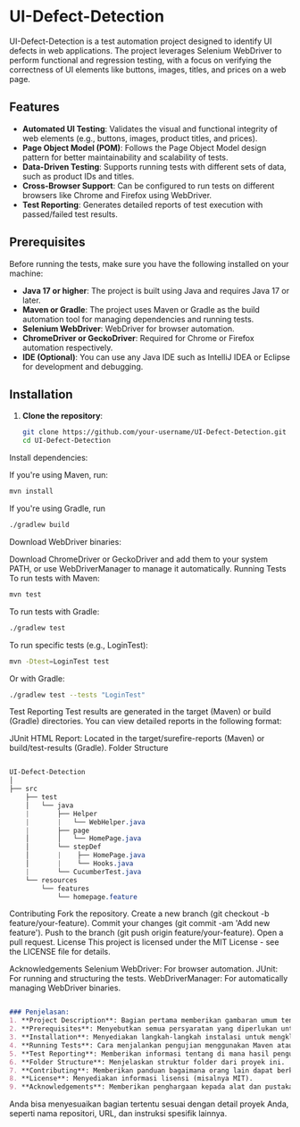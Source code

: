 # UI-Defect-Detection

UI-Defect-Detection is a test automation project designed to identify UI defects in web applications. The project leverages Selenium WebDriver to perform functional and regression testing, with a focus on verifying the correctness of UI elements like buttons, images, titles, and prices on a web page.

## Features

- **Automated UI Testing**: Validates the visual and functional integrity of web elements (e.g., buttons, images, product titles, and prices).
- **Page Object Model (POM)**: Follows the Page Object Model design pattern for better maintainability and scalability of tests.
- **Data-Driven Testing**: Supports running tests with different sets of data, such as product IDs and titles.
- **Cross-Browser Support**: Can be configured to run tests on different browsers like Chrome and Firefox using WebDriver.
- **Test Reporting**: Generates detailed reports of test execution with passed/failed test results.

## Prerequisites

Before running the tests, make sure you have the following installed on your machine:

- **Java 17 or higher**: The project is built using Java and requires Java 17 or later.
- **Maven or Gradle**: The project uses Maven or Gradle as the build automation tool for managing dependencies and running tests.
- **Selenium WebDriver**: WebDriver for browser automation.
- **ChromeDriver or GeckoDriver**: Required for Chrome or Firefox automation respectively.
- **IDE (Optional)**: You can use any Java IDE such as IntelliJ IDEA or Eclipse for development and debugging.

## Installation

1. **Clone the repository**:

   ```bash
   git clone https://github.com/your-username/UI-Defect-Detection.git
   cd UI-Defect-Detection
Install dependencies:

If you're using Maven, run:

```bash
mvn install
```
If you're using Gradle, run
```bash
./gradlew build
```
Download WebDriver binaries:

Download ChromeDriver or GeckoDriver and add them to your system PATH, or use WebDriverManager to manage it automatically.
Running Tests
To run tests with Maven:

```bash
mvn test
```
To run tests with Gradle:
```bash
./gradlew test
```
To run specific tests (e.g., LoginTest):

```bash
mvn -Dtest=LoginTest test
```
Or with Gradle:

```bash
./gradlew test --tests "LoginTest"
```
Test Reporting
Test results are generated in the target (Maven) or build (Gradle) directories. You can view detailed reports in the following format:

JUnit HTML Report: Located in the target/surefire-reports (Maven) or build/test-results (Gradle).
Folder Structure
```scss

UI-Defect-Detection
│
├── src
    ├── test
    │   └── java
    |       ├── Helper
    |       |   └── WebHelper.java
    |       ├── page
    │       │   └── HomePage.java
    │       └── stepDef
    │       |    ├── HomePage.java
    │       |    └── Hooks.java
    |       └── CucumberTest.java   
    └── resources
        └── features
            └── homepage.feature
```
Contributing
Fork the repository.
Create a new branch (git checkout -b feature/your-feature).
Commit your changes (git commit -am 'Add new feature').
Push to the branch (git push origin feature/your-feature).
Open a pull request.
License
This project is licensed under the MIT License - see the LICENSE file for details.

Acknowledgements
Selenium WebDriver: For browser automation.
JUnit: For running and structuring the tests.
WebDriverManager: For automatically managing WebDriver binaries.
```markdown

### Penjelasan:
1. **Project Description**: Bagian pertama memberikan gambaran umum tentang apa yang dilakukan oleh proyek ini, seperti pengujian otomatis UI menggunakan Selenium WebDriver.
2. **Prerequisites**: Menyebutkan semua persyaratan yang diperlukan untuk menjalankan proyek ini.
3. **Installation**: Menyediakan langkah-langkah instalasi untuk mengkloning repositori dan mengatur dependensi.
4. **Running Tests**: Cara menjalankan pengujian menggunakan Maven atau Gradle.
5. **Test Reporting**: Memberikan informasi tentang di mana hasil pengujian dapat ditemukan.
6. **Folder Structure**: Menjelaskan struktur folder dari proyek ini.
7. **Contributing**: Memberikan panduan bagaimana orang lain dapat berkontribusi pada proyek ini.
8. **License**: Menyediakan informasi lisensi (misalnya MIT).
9. **Acknowledgements**: Memberikan penghargaan kepada alat dan pustaka yang digunakan dalam proyek ini.
```
Anda bisa menyesuaikan bagian tertentu sesuai dengan detail proyek Anda, seperti nama repositori, URL, dan instruksi spesifik lainnya.
